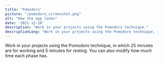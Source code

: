 ```yaml
---
title: 'Pomodoro'
picture: "/pomodoro_screenshot.png"
alt: "How the app looks"
date: '2021-12-28'
description: "Work in your projects using the Pomodoro technique."
descriptionLong: "Work in your projects using the Pomodoro technique, in which 25 minutes are for working and 5 minutes for resting. You can also modify how much time each phase has."
---
```


Work in your projects using the Pomodoro technique, in which 25 minutes are for working and 5 minutes for resting. You can also modify how much time each phase has.